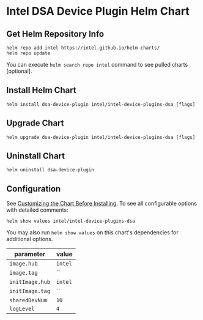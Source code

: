 # Intel DSA Device Plugin Helm Chart

## Get Helm Repository Info
```
helm repo add intel https://intel.github.io/helm-charts/
helm repo update
```

You can execute `helm search repo intel` command to see pulled charts [optional].

## Install Helm Chart
```
helm install dsa-device-plugin intel/intel-device-plugins-dsa [flags]
```
## Upgrade Chart
```
helm upgrade dsa-device-plugin intel/intel-device-plugins-dsa [flags]
```

## Uninstall Chart
```
helm uninstall dsa-device-plugin
```

## Configuration
See [Customizing the Chart Before Installing](https://helm.sh/docs/intro/using_helm/#customizing-the-chart-before-installing). To see all configurable options with detailed comments:

```console
helm show values intel/intel-device-plugins-dsa
```

You may also run `helm show values` on this chart's dependencies for additional options.

|parameter| value |
|---------|-----------|
| `image.hub` | `intel` |
| `image.tag` | `` |
| `initImage.hub` | `intel` |
| `initImage.tag` | `` |
| `sharedDevNum` | `10` |
| `logLevel` | `4` |
